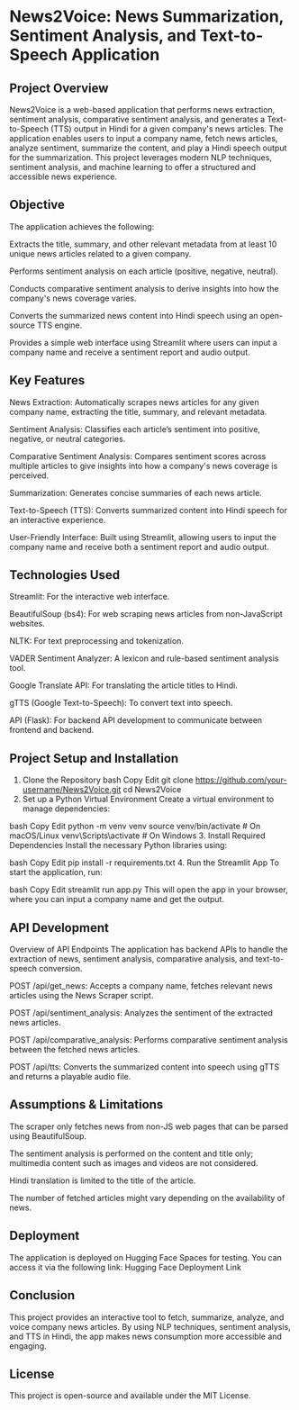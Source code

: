 # News2Voice: News Summarization, Sentiment Analysis, and Text-to-Speech Application
## Project Overview
News2Voice is a web-based application that performs news extraction, sentiment analysis, comparative sentiment analysis, and generates a Text-to-Speech (TTS) output in Hindi for a given company's news articles. The application enables users to input a company name, fetch news articles, analyze sentiment, summarize the content, and play a Hindi speech output for the summarization. This project leverages modern NLP techniques, sentiment analysis, and machine learning to offer a structured and accessible news experience.

## Objective
The application achieves the following:

Extracts the title, summary, and other relevant metadata from at least 10 unique news articles related to a given company.

Performs sentiment analysis on each article (positive, negative, neutral).

Conducts comparative sentiment analysis to derive insights into how the company's news coverage varies.

Converts the summarized news content into Hindi speech using an open-source TTS engine.

Provides a simple web interface using Streamlit where users can input a company name and receive a sentiment report and audio output.

## Key Features
News Extraction: Automatically scrapes news articles for any given company name, extracting the title, summary, and relevant metadata.

Sentiment Analysis: Classifies each article’s sentiment into positive, negative, or neutral categories.

Comparative Sentiment Analysis: Compares sentiment scores across multiple articles to give insights into how a company's news coverage is perceived.

Summarization: Generates concise summaries of each news article.

Text-to-Speech (TTS): Converts summarized content into Hindi speech for an interactive experience.

User-Friendly Interface: Built using Streamlit, allowing users to input the company name and receive both a sentiment report and audio output.

## Technologies Used
Streamlit: For the interactive web interface.

BeautifulSoup (bs4): For web scraping news articles from non-JavaScript websites.

NLTK: For text preprocessing and tokenization.

VADER Sentiment Analyzer: A lexicon and rule-based sentiment analysis tool.

Google Translate API: For translating the article titles to Hindi.

gTTS (Google Text-to-Speech): To convert text into speech.

API (Flask): For backend API development to communicate between frontend and backend.

## Project Setup and Installation
1. Clone the Repository
bash
Copy
Edit
git clone https://github.com/your-username/News2Voice.git
cd News2Voice
2. Set up a Python Virtual Environment
Create a virtual environment to manage dependencies:

bash
Copy
Edit
python -m venv venv
source venv/bin/activate  # On macOS/Linux
venv\Scripts\activate  # On Windows
3. Install Required Dependencies
Install the necessary Python libraries using:

bash
Copy
Edit
pip install -r requirements.txt
4. Run the Streamlit App
To start the application, run:

bash
Copy
Edit
streamlit run app.py
This will open the app in your browser, where you can input a company name and get the output.

## API Development
Overview of API Endpoints
The application has backend APIs to handle the extraction of news, sentiment analysis, comparative analysis, and text-to-speech conversion.

POST /api/get_news: Accepts a company name, fetches relevant news articles using the News Scraper script.

POST /api/sentiment_analysis: Analyzes the sentiment of the extracted news articles.

POST /api/comparative_analysis: Performs comparative sentiment analysis between the fetched news articles.

POST /api/tts: Converts the summarized content into speech using gTTS and returns a playable audio file.

## Assumptions & Limitations
The scraper only fetches news from non-JS web pages that can be parsed using BeautifulSoup.

The sentiment analysis is performed on the content and title only; multimedia content such as images and videos are not considered.

Hindi translation is limited to the title of the article.

The number of fetched articles might vary depending on the availability of news.

## Deployment
The application is deployed on Hugging Face Spaces for testing. You can access it via the following link: Hugging Face Deployment Link
## Conclusion
This project provides an interactive tool to fetch, summarize, analyze, and voice company news articles. By using NLP techniques, sentiment analysis, and TTS in Hindi, the app makes news consumption more accessible and engaging.

## License
This project is open-source and available under the MIT License. 
